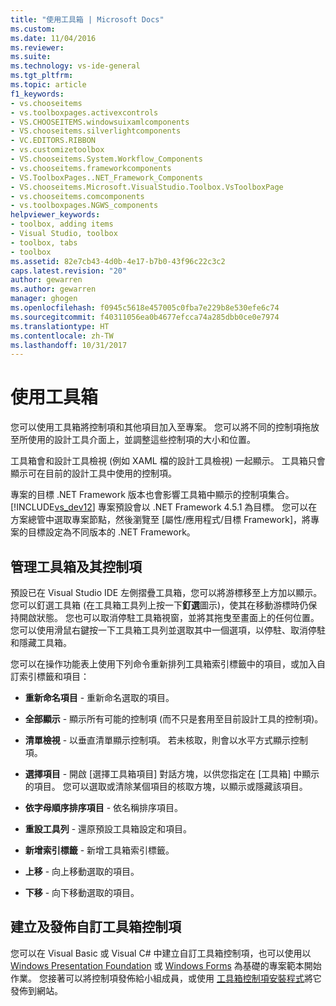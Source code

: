 ```yaml
---
title: "使用工具箱 | Microsoft Docs"
ms.custom: 
ms.date: 11/04/2016
ms.reviewer: 
ms.suite: 
ms.technology: vs-ide-general
ms.tgt_pltfrm: 
ms.topic: article
f1_keywords:
- vs.chooseitems
- vs.toolboxpages.activexcontrols
- VS.CHOOSEITEMS.windowsuixamlcomponents
- VS.chooseitems.silverlightcomponents
- VC.EDITORS.RIBBON
- vs.customizetoolbox
- VS.chooseitems.System.Workflow_Components
- vs.chooseitems.frameworkcomponents
- VS.ToolboxPages..NET_Framework_Components
- VS.chooseitems.Microsoft.VisualStudio.Toolbox.VsToolboxPage
- vs.chooseitems.comcomponents
- vs.toolboxpages.NGWS_components
helpviewer_keywords:
- toolbox, adding items
- Visual Studio, toolbox
- toolbox, tabs
- toolbox
ms.assetid: 82e7cb43-4d0b-4e17-b7b0-43f96c22c3c2
caps.latest.revision: "20"
author: gewarren
ms.author: gewarren
manager: ghogen
ms.openlocfilehash: f0945c5618e457005c0fba7e229b8e530efe6c74
ms.sourcegitcommit: f40311056ea0b4677efcca74a285dbb0ce0e7974
ms.translationtype: HT
ms.contentlocale: zh-TW
ms.lasthandoff: 10/31/2017
---
```

# <a name="using-the-toolbox"></a>使用工具箱
您可以使用工具箱將控制項和其他項目加入至專案。 您可以將不同的控制項拖放至所使用的設計工具介面上，並調整這些控制項的大小和位置。  
  
 工具箱會和設計工具檢視 (例如 XAML 檔的設計工具檢視) 一起顯示。 工具箱只會顯示可在目前的設計工具中使用的控制項。  
  
 專案的目標 .NET Framework 版本也會影響工具箱中顯示的控制項集合。 [!INCLUDE[vs_dev12](../extensibility/includes/vs_dev12_md.md)] 專案預設會以 .NET Framework 4.5.1 為目標。 您可以在方案總管中選取專案節點，然後瀏覽至 [屬性/應用程式/目標 Framework]，將專案的目標設定為不同版本的 .NET Framework。  
  
## <a name="managing-the-toolbox-and-its-controls"></a>管理工具箱及其控制項  
 預設已在 Visual Studio IDE 左側摺疊工具箱，您可以將游標移至上方加以顯示。 您可以釘選工具箱 (在工具箱工具列上按一下**釘選**圖示)，使其在移動游標時仍保持開啟狀態。 您也可以取消停駐工具箱視窗，並將其拖曳至畫面上的任何位置。 您可以使用滑鼠右鍵按一下工具箱工具列並選取其中一個選項，以停駐、取消停駐和隱藏工具箱。  
  
 您可以在操作功能表上使用下列命令重新排列工具箱索引標籤中的項目，或加入自訂索引標籤和項目：  
  
-   **重新命名項目** - 重新命名選取的項目。  
  
-   **全部顯示** - 顯示所有可能的控制項 (而不只是套用至目前設計工具的控制項)。  
  
-   **清單檢視** - 以垂直清單顯示控制項。 若未核取，則會以水平方式顯示控制項。  
  
-   **選擇項目** - 開啟 [選擇工具箱項目] 對話方塊，以供您指定在 [工具箱] 中顯示的項目。 您可以選取或清除某個項目的核取方塊，以顯示或隱藏該項目。  
  
-   **依字母順序排序項目** - 依名稱排序項目。  
  
-   **重設工具列** - 還原預設工具箱設定和項目。  
  
-   **新增索引標籤** - 新增工具箱索引標籤。  
  
-   **上移** - 向上移動選取的項目。  
  
-   **下移** - 向下移動選取的項目。  
  
## <a name="creating-and-distributing-custom-toolbox-controls"></a>建立及發佈自訂工具箱控制項  
 您可以在 Visual Basic 或 Visual C# 中建立自訂工具箱控制項，也可以使用以 [Windows Presentation Foundation](../extensibility/creating-a-wpf-toolbox-control.md) 或 [Windows Forms](../extensibility/creating-a-windows-forms-toolbox-control.md) 為基礎的專案範本開始作業。 您接著可以將控制項發佈給小組成員，或使用 [工具箱控制項安裝程式](http://download.microsoft.com/download/8/3/6/836657BD-9CCB-4ED4-B9D2-FB769473B284/TCI_whitepaper.docx)將它發佈到網站。